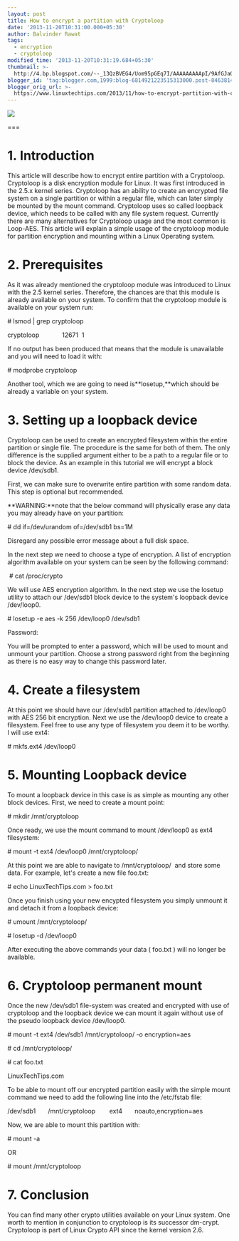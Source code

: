 ```yaml
---
layout: post
title: How to encrypt a partition with Cryptoloop
date: '2013-11-20T10:31:00.000+05:30'
author: Balvinder Rawat
tags:
  - encryption
  - cryptoloop
modified_time: '2013-11-20T10:31:19.684+05:30'
thumbnail: >-
  http://4.bp.blogspot.com/--_13QzBVEG4/Uom95pGEq7I/AAAAAAAAApI/9AfGJaQ4U4s/s72-c/loop.png
blogger_id: 'tag:blogger.com,1999:blog-6814921223515313000.post-8463814954141109069'
blogger_orig_url: >-
  https://www.linuxtechtips.com/2013/11/how-to-encrypt-partition-with-cryptoloop.html
---
```

[![](http://4.bp.blogspot.com/--_13QzBVEG4/Uom95pGEq7I/AAAAAAAAApI/9AfGJaQ4U4s/s1600/loop.png)][1]

  

===

1. Introduction
===============

This article will describe how to encrypt entire partition with a Cryptoloop. Cryptoloop is a disk encryption module for Linux. It was first introduced in the 2.5.x kernel series. Cryptoloop has an ability to create an encrypted file system on a single partition or within a regular file, which can later simply be mounted by the mount command. Cryptoloop uses so called loopback device, which needs to be called with any file system request. Currently there are many alternatives for Cryptoloop usage and the most common is Loop-AES. This article will explain a simple usage of the cryptoloop module for partition encryption and mounting within a Linux Operating system.

2. Prerequisites
================

As it was already mentioned the cryptoloop module was introduced to Linux with the 2.5 kernel series. Therefore, the chances are that this module is already available on your system. To confirm that the cryptoloop module is available on your system run:

  
\# lsmod | grep cryptoloop

  

  
  

  

  
cryptoloop             12671  1

  

If no output has been produced that means that the module is unavailable and you will need to load it with:

\# modprobe cryptoloop

Another tool, which we are going to need is**losetup,**which should be already a variable on your system.

3. Setting up a loopback device
===============================

Cryptoloop can be used to create an encrypted filesystem within the entire partition or single file. The procedure is the same for both of them. The only difference is the supplied argument either to be a path to a regular file or to block the device. As an example in this tutorial we will encrypt a block device /dev/sdb1.

First, we can make sure to overwrite entire partition with some random data. This step is optional but recommended.

**WARNING:**note that the below command will physically erase any data you may already have on your partition:

\# dd if=/dev/urandom of=/dev/sdb1 bs=1M

Disregard any possible error message about a full disk space.

In the next step we need to choose a type of encryption. A list of encryption algorithm available on your system can be seen by the following command:

 # cat /proc/crypto

We will use AES encryption algorithm. In the next step we use the losetup utility to attach our /dev/sdb1 block device to the system's loopback device /dev/loop0.

  
\# losetup -e aes -k 256 /dev/loop0 /dev/sdb1

  

  
  

  

  
Password:

  

You will be prompted to enter a password, which will be used to mount and unmount your partition. Choose a strong password right from the beginning as there is no easy way to change this password later.

4. Create a filesystem
======================

At this point we should have our /dev/sdb1 partition attached to /dev/loop0 with AES 256 bit encryption. Next we use the /dev/loop0 device to create a filesystem. Feel free to use any type of filesystem you deem it to be worthy. I will use ext4:

\# mkfs.ext4 /dev/loop0

5. Mounting Loopback device
===========================

To mount a loopback device in this case is as simple as mounting any other block devices. First, we need to create a mount point:

\# mkdir /mnt/cryptoloop

Once ready, we use the mount command to mount /dev/loop0 as ext4 filesystem:

\# mount -t ext4 /dev/loop0 /mnt/cryptoloop/

At this point we are able to navigate to /mnt/cryptoloop/  and store some data. For example, let's create a new file foo.txt:

\# echo LinuxTechTips.com > foo.txt

Once you finish using your new encypted filesystem you simply unmount it and detach it from a loopback device:

  
\# umount /mnt/cryptoloop/

  

  
  

  

  
\# losetup -d /dev/loop0

  

After executing the above commands your data ( foo.txt ) will no longer be available.

6. Cryptoloop permanent mount
=============================

Once the new /dev/sdb1 file-system was created and encrypted with use of cryptoloop and the loopback device we can mount it again without use of the pseudo loopback device /dev/loop0.

\# mount -t ext4 /dev/sdb1 /mnt/cryptoloop/ -o encryption=aes

\# cd /mnt/cryptoloop/

\# cat foo.txt

LinuxTechTips.com

To be able to mount off our encrypted partition easily with the simple mount command we need to add the following line into the /etc/fstab file:

/dev/sdb1       /mnt/cryptoloop        ext4       noauto,encryption=aes

Now, we are able to mount this partition with:

\# mount -a

OR

\# mount /mnt/cryptoloop

7. Conclusion
=============

You can find many other crypto utilities available on your Linux system. One worth to mention in conjunction to cryptoloop is its successor dm-crypt. Cryptoloop is part of Linux Crypto API since the kernel version 2.6.

  

  

[1]: http://4.bp.blogspot.com/--_13QzBVEG4/Uom95pGEq7I/AAAAAAAAApI/9AfGJaQ4U4s/s1600/loop.png

